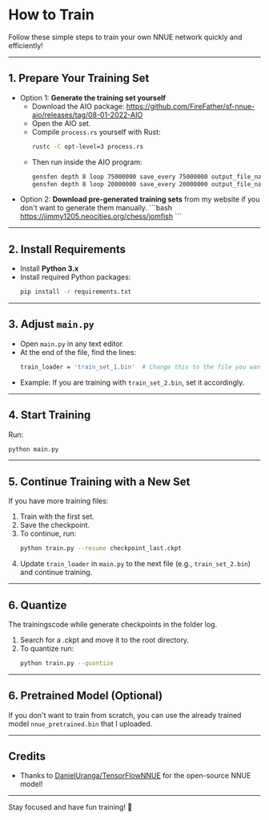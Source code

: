 # How to Train

Follow these simple steps to train your own NNUE network quickly and efficiently!

---

## 1. Prepare Your Training Set
- Option 1: **Generate the training set yourself**
  - Download the AIO package:
    https://github.com/FireFather/sf-nnue-aio/releases/tag/08-01-2022-AIO
  - Open the AIO set.
  - Compile `process.rs` yourself with Rust:
    ```bash
    rustc -C opt-level=3 process.rs
    ```
  - Then run inside the AIO program:
    ```bash
    gensfen depth 8 loop 75000000 save_every 75000000 output_file_name train.bin
    gensfen depth 8 loop 20000000 save_every 20000000 output_file_name val.bin
    ```
- Option 2: **Download pre-generated training sets** from my website if you don't want to generate them manually.
  ´´´bash
  https://jimmy1205.neocities.org/chess/jomfish
  ´´´

---

## 2. Install Requirements
- Install **Python 3.x**
- Install required Python packages:
  ```bash
  pip install -r requirements.txt
  ```

---

## 3. Adjust `main.py`
- Open `main.py` in any text editor.
- At the end of the file, find the lines:
  ```bash
  train_loader = 'train_set_1.bin'  # Change this to the file you want to train with
  ```
- Example: If you are training with `train_set_2.bin`, set it accordingly.

---

## 4. Start Training
Run:
```bash
python main.py
```

---

## 5. Continue Training with a New Set
If you have more training files:
1. Train with the first set.
2. Save the checkpoint.
3. To continue, run:
   ```bash
   python train.py --resume checkpoint_last.ckpt
   ```
4. Update `train_loader` in `main.py` to the next file (e.g., `train_set_2.bin`) and continue training.

---

## 6. Quantize
The trainingscode while generate checkpoints in the folder log. 
1. Search for a .ckpt and move it to the root directory.
2. To quantize run:
   ```bash
   python train.py --quantize
   ```
   
---


## 6. Pretrained Model (Optional)
If you don't want to train from scratch, you can use the already trained model `nnue_pretrained.bin` that I uploaded.

---

## Credits
- Thanks to [DanielUranga/TensorFlowNNUE](https://github.com/DanielUranga/TensorFlowNNUE) for the open-source NNUE model!

---

Stay focused and have fun training! 🚀
